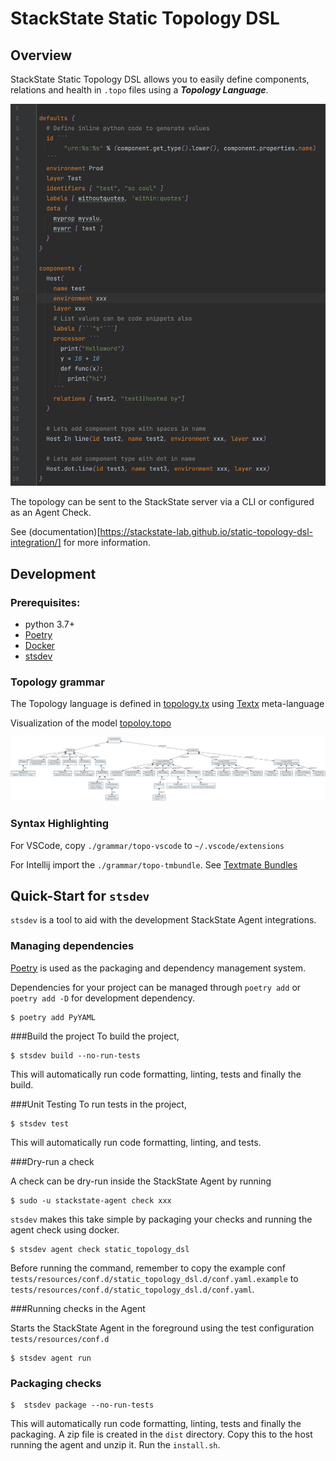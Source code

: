 # StackState Static Topology DSL

## Overview

StackState Static Topology DSL allows you to easily define components, relations and health
in `.topo` files using a ___Topology Language___.


![Example Topo file](./grammar/syntax_highlighting.png)

The topology can be sent to the StackState server via a CLI or configured as an Agent Check.

See (documentation)[https://stackstate-lab.github.io/static-topology-dsl-integration/] for more information.


## Development

### Prerequisites:

- python 3.7+
- [Poetry](https://python-poetry.org/docs/#installation)
- [Docker](https://www.docker.com/get-started)
- [stsdev](https://github.com/stackstate-lab/stslab-dev)

### Topology grammar

The Topology language is defined in [topology.tx](./grammar/topology.tx) using [Textx](https://textx.github.io/textX/3.0/) meta-language

Visualization of the model [topoloy.topo](./grammar/topology.topo)

![Visualization of the model](./grammar/topology.dot.png)

### Syntax Highlighting

For VSCode, copy `./grammar/topo-vscode` to `~/.vscode/extensions`

For Intellij import the `./grammar/topo-tmbundle`. See [Textmate Bundles](https://www.jetbrains.com/help/idea/textmate.html)

## Quick-Start for `stsdev`

`stsdev` is a tool to aid with the development StackState Agent integrations.

### Managing dependencies

[Poetry](https://python-poetry.org/) is used as the packaging and dependency management system.

Dependencies for your project can be managed through `poetry add` or `poetry add -D` for development dependency.

```console
$ poetry add PyYAML
```

###Build the project
To build the project,
```console
$ stsdev build --no-run-tests
```
This will automatically run code formatting, linting, tests and finally the build.

###Unit Testing
To run tests in the project,
```console
$ stsdev test
```
This will automatically run code formatting, linting, and tests.

###Dry-run a check

A check can be dry-run inside the StackState Agent by running
```console
$ sudo -u stackstate-agent check xxx
```
`stsdev` makes this take simple by packaging your checks and running the agent check using docker.

```console
$ stsdev agent check static_topology_dsl
```
Before running the command, remember to copy the example conf `tests/resources/conf.d/static_topology_dsl.d/conf.yaml.example` to
`tests/resources/conf.d/static_topology_dsl.d/conf.yaml`.


###Running checks in the Agent

Starts the StackState Agent in the foreground using the test configuration `tests/resources/conf.d`

```console
$ stsdev agent run
```

### Packaging checks

```console
$  stsdev package --no-run-tests
```
This will automatically run code formatting, linting, tests and finally the packaging.
A zip file is created in the `dist` directory.  Copy this to the host running the agent and unzip it.
Run the `install.sh`.

